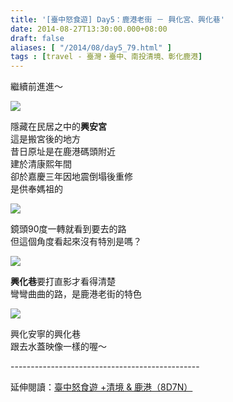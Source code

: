 ```yaml
---
title: '[臺中怒食遊] Day5：鹿港老街 － 興化宮、興化巷'
date: 2014-08-27T13:30:00.000+08:00
draft: false
aliases: [ "/2014/08/day5_79.html" ]
tags : [travel - 臺灣・臺中、南投清境、彰化鹿港]
---
```


繼續前進進～  

[![](https://1.bp.blogspot.com/-KclbXCw2xqQ/XEwrEtj6k-I/AAAAAAAAGm0/KhW3dTsxPnoL6A8TGrNMB3Rq6MK7aAM4wCLcBGAs/s640/14992715136_30afcbd82c_z.jpg)](https://1.bp.blogspot.com/-KclbXCw2xqQ/XEwrEtj6k-I/AAAAAAAAGm0/KhW3dTsxPnoL6A8TGrNMB3Rq6MK7aAM4wCLcBGAs/s1600/14992715136_30afcbd82c_z.jpg)

隱藏在民居之中的**興安宮**  
這是搬宮後的地方  
昔日原址是在鹿港碼頭附近  
建於清康熙年間  
卻於嘉慶三年因地震倒塌後重修  
是供奉媽祖的  

[![](https://2.bp.blogspot.com/--jqnJt4gE0U/XEwrI4dVx-I/AAAAAAAAGm4/aEqJsR3AL_4f23NRkNd1hg68Yb5tMjTNgCLcBGAs/s640/15015708795_4a9182784a_z.jpg)](https://2.bp.blogspot.com/--jqnJt4gE0U/XEwrI4dVx-I/AAAAAAAAGm4/aEqJsR3AL_4f23NRkNd1hg68Yb5tMjTNgCLcBGAs/s1600/15015708795_4a9182784a_z.jpg)

鏡頭90度一轉就看到要去的路  
但這個角度看起來沒有特別是嗎？  

[![](https://2.bp.blogspot.com/-aU5bBoH_Me4/XEwrNe0c8LI/AAAAAAAAGm8/dgm0s6zfQj48-rOpOV0rp52OO_Jtu271QCLcBGAs/s640/14829065290_5932afc9c2_z.jpg)](https://2.bp.blogspot.com/-aU5bBoH_Me4/XEwrNe0c8LI/AAAAAAAAGm8/dgm0s6zfQj48-rOpOV0rp52OO_Jtu271QCLcBGAs/s1600/14829065290_5932afc9c2_z.jpg)

**興化巷**要打直影才看得清楚  
彎彎曲曲的路，是鹿港老街的特色  

[![](https://1.bp.blogspot.com/-y4h0avxHnQA/XEwrSCPZmTI/AAAAAAAAGnA/6Z2FMupxK4syhaTnH_GzLuBrX_HoaOifwCLcBGAs/s640/14829064180_a96dd60fa4_z.jpg)](https://1.bp.blogspot.com/-y4h0avxHnQA/XEwrSCPZmTI/AAAAAAAAGnA/6Z2FMupxK4syhaTnH_GzLuBrX_HoaOifwCLcBGAs/s1600/14829064180_a96dd60fa4_z.jpg)

興化安寧的興化巷  
跟去水蓋映像一樣的喔～  
  
\-----------------------------------------------  
  
延伸閱讀：[臺中怒食遊 +清境 & 鹿港（8D7N）](http://www.hidie.net/2014/09/8d7n.html)